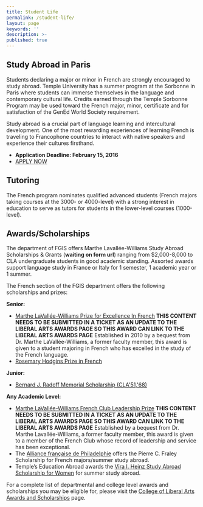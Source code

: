 ```yaml
---
title: Student Life
permalink: /student-life/
layout: page
keywords: ''
description: >-
published: true
---
```


## Study Abroad in Paris
Students declaring a major or minor in French are strongly encouraged to study abroad. Temple University has a summer program at the Sorbonne in Paris where students can immerse themselves in the language and contemporary cultural life. Credits earned through the Temple Sorbonne Program may be used toward the French major, minor, certificate and for satisfaction of the GenEd World Society requirement.

Study abroad is a crucial part of language learning and intercultural development. One of the most rewarding experiences of learning French is traveling to Francophone countries to interact with native speakers and experience their cultures firsthand.

- **Application Deadline: February 15, 2016**
- [APPLY NOW](http://temple.us11.list-manage.com/track/click?u=909f549002f3ee69f5f0ecbe9&id=ff5e6c633d&e=4df0fdc07c)

## Tutoring
The French program nominates qualified advanced students (French majors taking courses at the 3000- or 4000-level) with a strong interest in education to serve as tutors for students in the lower-level courses (1000-level).

## Awards/Scholarships
The department of FGIS offers Marthe Lavallée-Williams Study Abroad Scholarships & Grants (**waiting on form url**) ranging from $2,000-8,000 to CLA undergraduate students in good academic standing. Assorted awards support language study in France or Italy for 1 semester, 1 academic year or 1 summer.

The French section of the FGIS department offers the following scholarships and prizes:

**Senior:**
- [Marthe LaVallée-Williams Prize for Excellence In French](https://liberalarts.temple.edu/about-us/resources/awards-and-scholarships?field_awards_department_nid=4587&field_awards_academics_class_value=All)
**THIS CONTENT NEEDS TO BE SUBMITTED IN A TICKET AS AN UPDATE TO THE LIBERAL ARTS AWARDS PAGE SO THIS AWARD CAN LINK TO THE LIBERAL ARTS AWARDS PAGE** Established in 2010 by a bequest from Dr. Marthe LaVallée-Williams, a former faculty member, this award is given to a student majoring in French who has excelled in the study of the French language.
- [Rosemary Hodgins Prize in French](https://liberalarts.temple.edu/about-us/awards/rosemary-hodgins-prize-french)

**Junior:** 
- [Bernard J. Radoff Memorial Scholarship (CLA'51,'68)](https://liberalarts.temple.edu/about-us/awards/bernard-j-radoff-memorial-scholarship) 

**Any Academic Level:**
- [Marthe LaVallée-Williams French Club Leadership Prize](https://liberalarts.temple.edu/about-us/resources/awards-and-scholarships?field_awards_department_nid=4587&field_awards_academics_class_value=All)
**THIS CONTENT NEEDS TO BE SUBMITTED IN A TICKET AS AN UPDATE TO THE LIBERAL ARTS AWARDS PAGE SO THIS AWARD CAN LINK TO THE LIBERAL ARTS AWARDS PAGE** Established by a bequest from Dr. Marthe Lavallée-Williams, a former faculty member, this award is given to a member of the French Club whose record of leadership and service has been exceptional.
- The [Alliance française de Philadelphie](http://www.afphila.com/page-1737827) offers the Pierre C. Fraley Scholarship for French majors/summer study abroad.
- Temple’s Education Abroad awards the [Vira I. Heinz Study Abroad Scholarship for Women](http://www.viraheinz.pitt.edu/) for summer study abroad.

For a complete list of departmental and college level awards and scholarships you may be eligible for, please visit the [College of Liberal Arts Awards and Scholarships](https://liberalarts.temple.edu/about-us/resources/awards-and-scholarships?field_awards_department_nid=4587&field_awards_academics_class_value=All) page.

